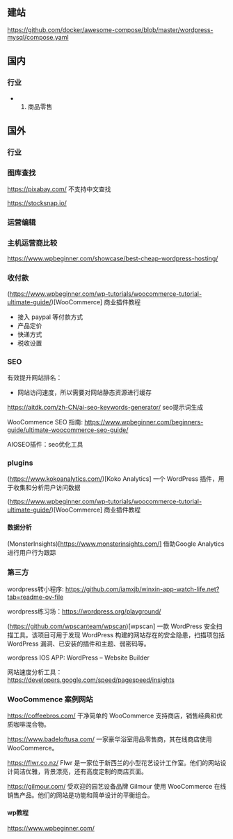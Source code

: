 ## 建站

https://github.com/docker/awesome-compose/blob/master/wordpress-mysql/compose.yaml

## 国内
### 行业
- 1. 商品零售

## 国外
### 行业

### 图库查找

https://pixabay.com/  不支持中文查找

https://stocksnap.io/

### 运营编辑

### 主机运营商比较

https://www.wpbeginner.com/showcase/best-cheap-wordpress-hosting/

### 收付款

(https://www.wpbeginner.com/wp-tutorials/woocommerce-tutorial-ultimate-guide/)[WooCommerce] 商业插件教程
- 接入 paypal 等付款方式
- 产品定价
- 快递方式
- 税收设置
  
### SEO

有效提升网站排名：

- 网站访问速度，所以需要对网站静态资源进行缓存

https://aitdk.com/zh-CN/ai-seo-keywords-generator/ seo提示词生成

WooCommence SEO 指南: https://www.wpbeginner.com/beginners-guide/ultimate-woocommerce-seo-guide/

AIOSEO插件：seo优化工具

### plugins

(https://www.kokoanalytics.com/)[Koko Analytics]  一个 WordPress 插件，用于收集和分析用户访问数据

(https://www.wpbeginner.com/wp-tutorials/woocommerce-tutorial-ultimate-guide/)[WooCommerce] 商业插件教程

#### 数据分析

(MonsterInsights)[https://www.monsterinsights.com/] 借助Google Analytics进行用户行为跟踪

### 第三方

wordpress转小程序: https://github.com/iamxjb/winxin-app-watch-life.net?tab=readme-ov-file

wordpress练习场：https://wordpress.org/playground/

(https://github.com/wpscanteam/wpscan)[wpscan] 一款 WordPress 安全扫描工具。该项目可用于发现 WordPress 构建的网站存在的安全隐患，扫描项包括 WordPress 漏洞、已安装的插件和主题、弱密码等。

wordpress IOS APP: WordPress – Website Builder

网站速度分析工具：https://developers.google.com/speed/pagespeed/insights

### WooCommence 案例网站

https://coffeebros.com/  干净简单的 WooCommerce 支持商店，销售经典和优质咖啡混合物。

https://www.badeloftusa.com/   一家豪华浴室用品零售商，其在线商店使用 WooCommerce。

https://flwr.co.nz/    Flwr 是一家位于新西兰的小型花艺设计工作室。他们的网站设计简洁优雅，背景漂亮，还有高度定制的商店页面。

https://gilmour.com/     受欢迎的园艺设备品牌 Gilmour 使用 WooCommerce 在线销售产品。他们的网站是功能和简单设计的平衡组合。


#### wp教程

https://www.wpbeginner.com/
